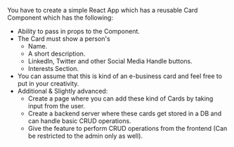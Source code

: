 You have to create a simple React App which has a reusable Card Component which has the following:

-   Ability to pass in props to the Component.
-   The Card must show a person's
    -   Name.
    -   A short description.
    -   LinkedIn, Twitter and other Social Media Handle buttons.
    -   Interests Section.
-   You can assume that this is kind of an e-business card and feel free to put in your creativity.
-   Additional & Slightly advanced:
    -   Create a page where you can add these kind of Cards by taking input from the user.
    -   Create a backend server where these cards get stored in a DB and can handle basic CRUD operations.
    -   Give the feature to perform CRUD operations from the frontend (Can be restricted to the admin only as well).
